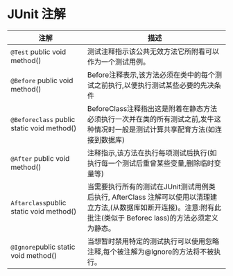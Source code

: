 # **JUnit 注解**
注解 | 描述
---|---
`@Test` public void method() | 测试注释指示该公共无效方法它所附看可以作为一个测试用例。
`@Before` public void method() | Before注释表示,该方法必须在类中的每个测试之前执行,以便执行测试某些必要的先决条件
`@Beforeclass` public static void method()|BeforeClass注释指出这是附着在静态方法必须执行一次并在类的所有测试之前,发牛这种情况时一般是测试计算共享配育方法(如连接到数据库)
`@After` public void method()| 注释指示,该方法在执行每项测试后执行(如执行每一个测试后重曾某些变量,删除临时变量等)
`Aftarclass`public static void method() | 当需要执行所有的测试在JUnit测试用例类后执行, AfterClass 注解可以使用以清理建立方法,(从数据库如断开连接)。注意:附有此批注(类似于 Beforec lass)的方法必须定义为静态。
`@Ignore`public static void method() | 当想暂时禁用特定的测试执行可以使用忽略注释,每个被注解为@lgnore的方法将不被执行。


